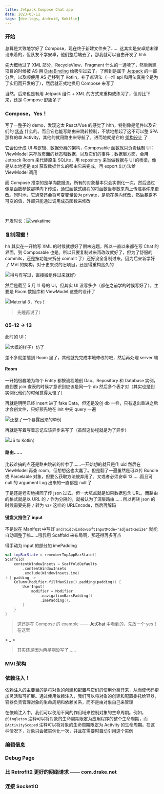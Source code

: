 ```yaml
---
title: Jetpack Compose Chat app
date: 2023-05-11
tags: [dev-logs, Android, Koktlin]
---
```


### 开始

总算是大致地学好了 Compose，现在终于新建文件夹了...... 这其实是安卓期末课设来着的，但队友不学安卓，他们整后端去了，那我就可以自由开发了 hhh

先大概地过了 XML 部分，RecycleView、Fragment 什么的一通嗦了，然后新建项目的时候被 AS 用 [DataBinding][DataBinding] 给吸引过去了。了解到是属于 [Jetpack][Jetpack] 的一部分后，以及顺便用 AS 迁移到了 Kotlin，补了点语法（一堆 api 和用法真完全是为了实用而开发的了），然后就正式地换用 Compose 来写了

当然，后来也是有用 Jetpack 组件 + XML 的方式来重构或练习了，但对比下来，还是 Compose 舒服多了

### Compose，Yes！

写了一整子的 demo，发现这太 React/Vue 的感觉了 hhh，特别像是组件以及它们的 [状态][Compose_State] 什么的。而且它也能写路由来跳转控制，不禁地想起了这不可以整 SPA 那样的单 Activity，其他的就用路由来导航了，进而地就是它的 [架构设计][Compose_Structure] 了

它会设计成 UI 与逻辑、数据分离的架构，Composable 函数就只负责绘制 UI；ViewModel 来存放页面的状态和数据，以及它们的事件；数据层方面，会用 Jetpack Room 来代替原生 SQLite，用 repository 来当做数据与 UI 的桥梁，像是从本地还是 api 获取数据什么的都由它来完成，再 export 出方法给 ViewModel 调用

而 Compose 推崇的是单向数据流，所有的对象基本只会实例化一次，然后通过像是函数参数那样向下传递，通过函数式编程的将函数当参数来向上传递事件来更改。同时地，它通常还会将可变变量设为 private，是能在类内修改，然后暴露不可变的值，外部只能通过调用成员函数来修改

<br />

开发时长：![wakatime](https://wakatime.com/badge/user/0842a71f-c026-4b09-8aa0-f8398b4c3423/project/eba71aa8-b520-4043-a683-355b918aa75c.svg)

### 复制照搬！

hh 其实在一开始写 XML 的时候就想好了期末选题，所以一直以来都在写 Chat 的界面，到 Composable 也是。所以只要复制过来再改改就好了，但为了舒服的 commits，还是按功能来拆分 commit 了）还好没全复制过来，因为后来新学好了 MVI 的架构，对于史来说的旧项目，还是得重构蛮久的

![得亏有写过，直接搬组件过来就好）](/blog/dev-log/commits.webp)

然后是截至 5 月 11 号的 UI，但其实 UI 没写多少（都在之前学的时候写好了），主要是 Room 数据库和 ViewModel 这些的设计了

![Material 3，Yes！](/blog/dev-log/screenshot_0511.webp)

> 先睡再说了）

### 05-12 -> 13

此时的 UI：

![大概的样子）仿了](/blog/dev-log/message.webp)

差不多就差插到 Room 里了，其他就先完成本地修改的吧，然后再处理 server 端

#### Room

一开始很蠢地为每个 Entity 都按流程地创 Dao、Repository 和 Database 实例，直到要 join 查表的时候才意识到应该是同一个 db 然后多个表才对（其实也是到实例化他们的时候觉得太怪了）

再就是明明已经 insert 进了 fake Data，但还是没创 db 一样，只有退出重进之后才会创文件，只好预先地在 init 中先 query 一遍

![还整了一个暴露出来的单例](/blog/dev-log/repoProvider.webp)

再就是写着写着忘记应该异步来写了（虽然这协程就是为了异步）

![JS to Kotlin）](/blog/dev-log/async.webp)

#### 路由......

比较难搞的点还是路由跳转的传参了......一开始想的就只是传 uid 然后在 ViewModel 再查 room，但想想这也太蠢了。但是翻了一遍虽然是可以传 Bundle 或 Parcelable 对象，但要么获取方法被弃用了，又或者必须安卓 13......而且可 null 的 argument Log 出来的一直都是 null 了

于是还是老实地换回了传 json 过去。但一大坑点就是如果数据包含 URL，而路由的格式就是以 URL 的 `/` 作为分隔的，就被认为了深层路由...... 所以再转 json 的时候需要先将 `/` 转为 `%2F` 这样的 URLEncode，然后再解码

#### 键盘又挡住了 input

不是说在 Manifest 中写好 `android:windowSoftInputMode="adjustResize"` 就能自动调整了嘛......哦我用 Scaffold 来布局啊，那还得再多写点

得手动为 input 的部分加 imePadding

```kotlin
val topBarState = rememberTopAppBarState()
Scaffold(
    contentWindowInsets = ScaffoldDefaults
        .contentWindowInsets
        .exclude(WindowInsets.ime)
) { padding ->
    Column(Modifier.fillMaxSize().padding(padding)) {
        UserInput(
            modifier = Modifier
                .navigationBarsPadding()
                .imePadding(),
        )
    }
}
```

> 这还是在 Compose 的 example —— [JetChat][JetChat] 中看到的，先放一个 yes！在这里

\> \_ \<

> 其实还是因为两星期没写了......

### MVI 架构

### 依赖注入！

依赖注入的主要目的是将对象的创建和配置与它们的使用分离开来，从而使代码更加灵活和可扩展。通过使用依赖注入，我们可以将对象的创建和配置委托给容器，容器负责管理对象的生命周期和依赖关系，而不是由对象自己来管理

在依赖注入中，我们可以使用不同的作用域来控制对象的生命周期。例如，`@Singleton` 注释可以将对象的生命周期限定为应用程序的整个生命周期，而 `@ActivityScoped` 注释可以将对象的生命周期限定为 Activity 的生命周期。在这种情况下，对象只会被实例化一次，并且在需要时自动引用这个实例

### 编辑信息

### Debug Page

### 比 Retrofit2 更好的网络请求 —— com.drake.net

### 连接 SocketIO

[DataBinding]: ../../note/android/XMLView/DataBinding.md
[Jetpack]: ../../note/android/Jetpack/index.md
[Compose_State]: ../note/gpt/android/ComposeState.md
[Compose_Structure]: ../note/gpt/android/ComposeStructure.md
[JetChat]: https://github.com/android/compose-samples/blob/main/Jetchat/app/src/main/java/com/example/compose/jetchat/conversation/Conversation.kt#L148-L150
